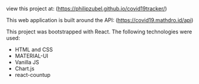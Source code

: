 
view this project at: (https://philipzubel.github.io/covid19tracker/)

This web application is built around the API: (https://covid19.mathdro.id/api)

This project was bootstrapped with React.
The following technologies were used:
- HTML and CSS
- MATERIAL-UI
- Vanilla JS
- Chart.js
- react-countup
